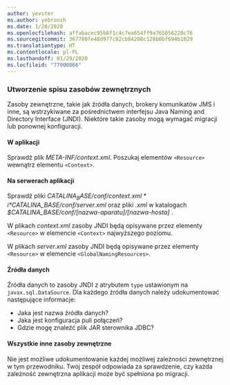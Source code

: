 ```yaml
---
author: yevster
ms.author: yebronsh
ms.date: 1/20/2020
ms.openlocfilehash: affabacec95b8f1c4c7ea654ff9a765056220c76
ms.sourcegitcommit: 367780fe48d977c82cb84208c128b0bf694b1029
ms.translationtype: HT
ms.contentlocale: pl-PL
ms.lasthandoff: 01/29/2020
ms.locfileid: "77000866"
---
```

### <a name="inventory-external-resources"></a>Utworzenie spisu zasobów zewnętrznych

Zasoby zewnętrzne, takie jak źródła danych, brokery komunikatów JMS i inne, są wstrzykiwane za pośrednictwem interfejsu Java Naming and Directory Interface (JNDI). Niektóre takie zasoby mogą wymagać migracji lub ponownej konfiguracji.

#### <a name="inside-your-application"></a>W aplikacji

Sprawdź plik *META-INF/context.xml*. Poszukaj elementów `<Resource>` wewnątrz elementu `<Context>`.

#### <a name="on-the-application-servers"></a>Na serwerach aplikacji

Sprawdź pliki *$CATALINA_BASE/conf/context.xml* i *$CATALINA_BASE/conf/server.xml* oraz pliki *.xml* w katalogach *$CATALINA_BASE/conf/[nazwa-aparatu]/[nazwa-hosta]* .

W plikach *context.xml* zasoby JNDI będą opisywane przez elementy `<Resource>` w elemencie `<Context>` najwyższego poziomu.

W plikach *server.xml* zasoby JNDI będą opisywane przez elementy `<Resource>` w elemencie `<GlobalNamingResources>`.

#### <a name="datasources"></a>Źródła danych

Źródła danych to zasoby JNDI z atrybutem `type` ustawionym na `javax.sql.DataSource`. Dla każdego źródła danych należy udokumentować następujące informacje:

* Jaka jest nazwa źródła danych?
* Jaka jest konfiguracja puli połączeń?
* Gdzie mogę znaleźć plik JAR sterownika JDBC?

#### <a name="all-other-external-resources"></a>Wszystkie inne zasoby zewnętrzne

Nie jest możliwe udokumentowanie każdej możliwej zależności zewnętrznej w tym przewodniku. Twój zespół odpowiada za sprawdzenie, czy każda zależność zewnętrzna aplikacji może być spełniona po migracji.
